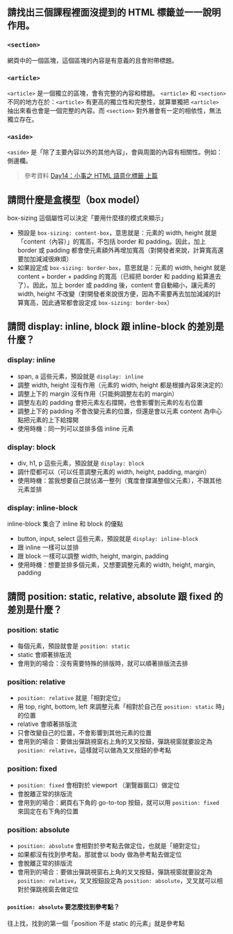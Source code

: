 ## 請找出三個課程裡面沒提到的 HTML 標籤並一一說明作用。
### `<section>`
網頁中的一個區塊，這個區塊的內容是有意義的且會附帶標題。
### `<article>`
`<article>` 是一個獨立的區塊，會有完整的內容和標題。
`<article>` 和 `<section>` 不同的地方在於：`<article>` 有更高的獨立性和完整性，就算單獨把 `<article>` 抽出來看也會是一個完整的內容。而 `<section>` 對外層會有一定的相依性，無法獨立存在。
### `<aside>`
`<aside>` 是「除了主要內容以外的其他內容」，會與周圍的內容有相關性。例如：側邊欄。

> 參考資料 [Day14：小事之 HTML 語意化標籤 上篇](https://ithelp.ithome.com.tw/articles/10195356)

## 請問什麼是盒模型（box model）
box-sizing 這個屬性可以決定「要用什麼樣的模式來顯示」

* 預設是 `box-sizing: content-box`，意思就是：元素的 width, height 就是「content（內容）」的寬高，不包括 border 和 padding。因此，加上 border 或 padding 都會使元素額外再增加寬高（對開發者來說，計算寬高還要加加減減很麻煩）
* 如果設定成 `box-sizing: border-box`，意思就是：元素的 width, height 就是 content + border + padding 的寬高（已經把 border 和 padding 給算進去了）。因此，加上 border 或 padding 後，content 會自動縮小，讓元素的 width, height 不改變（對開發者來說很方便，因為不需要再去加加減減的計算寬高，因此通常都會設定成 `box-sizing: border-box`）

## 請問 display: inline, block 跟 inline-block 的差別是什麼？
### display: inline
* span, a 這些元素，預設就是 `display: inline`
* 調整 width, height 沒有作用（元素的 width, height 都是根據內容來決定的）
* 調整上下的 margin 沒有作用（只能夠調整左右的 margin）
* 調整左右的 padding 會把元素左右撐開，也會影響到元素的左右位置
* 調整上下的 padding 不會改變元素的位置，但還是會以元素 content 為中心點把元素的上下給撐開
* 使用時機：同一列可以並排多個 inline 元素
### display: block
* div, h1, p 這些元素，預設就是 `display: block`
* 調什麼都可以（可以任意調整元素的 width, height, padding, margin）
* 使用時機：當我想要自己就佔滿一整列（寬度會撐滿整個父元素），不跟其他元素並排
### display: inline-block
inline-block 集合了 inline 和 block 的優點
* button, input, select 這些元素，預設就是 `display: inline-block`
* 跟 inline 一樣可以並排
* 跟 block 一樣可以調整 width, height, margin, padding
* 使用時機：想要並排多個元素，又想要調整元素的 width, height, margin, padding

## 請問 position: static, relative, absolute 跟 fixed 的差別是什麼？

### position: static
* 每個元素，預設就會是 `position: static`
* static 會順著排版流
* 會用到的場合：沒有需要特殊的排版時，就可以順著排版流去排
### position: relative
* `position: relative` 就是「相對定位」
* 用 top, right, bottom, left 來調整元素「相對於自己在 `position: static` 時」的位置
* relative 會順著排版流
* 只會改變自己的位置，不會影響到其他元素的位置
* 會用到的場合：要做出彈跳視窗右上角的叉叉按鈕，彈跳視窗就要設定為 `position: relative`，這樣就可以做為叉叉按鈕的參考點
### position: fixed
* `position: fixed` 會相對於 viewport （瀏覽器窗口）做定位
* 會脫離正常的排版流
* 會用到的場合：網頁右下角的 go-to-top 按鈕，就可以用 `position: fixed` 來固定在右下角的位置
### position: absolute
* `position: absolute` 會相對於參考點去做定位，也就是「絕對定位」
* 如果都沒有找到參考點，那就會以 body 做為參考點去做定位
* 會脫離正常的排版流
* 會用到的場合：要做出彈跳視窗右上角的叉叉按鈕，彈跳視窗就要設定為 `position: relative`，叉叉按鈕設定為 `position: absolute`，叉叉就可以相對於彈跳視窗去做定位
#### `position: absolute` 要怎麼找到參考點？
往上找，找到的第一個「position 不是 static 的元素」就是參考點


